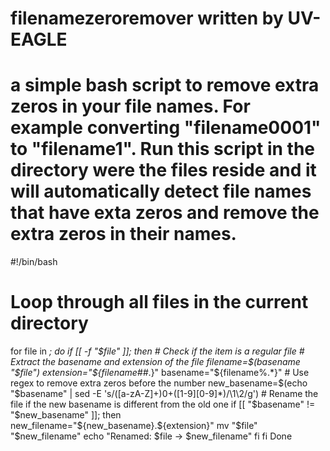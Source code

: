 # filenamezeroremover written by UV-EAGLE
# a simple bash script to remove extra zeros in your file names. For example converting "filename0001" to "filename1". Run this script in the directory were the files reside and it will automatically detect file names that have exta zeros and remove the extra zeros in their names. 

#!/bin/bash
# Loop through all files in the current directory
for file in *; do
    if [[ -f "$file" ]]; then  # Check if the item is a regular file
        # Extract the basename and extension of the file
        filename=$(basename "$file")
        extension="${filename##*.}"
        basename="${filename%.*}"
        # Use regex to remove extra zeros before the number
        new_basename=$(echo "$basename" | sed -E 's/([a-zA-Z]+)0+([1-9][0-9]*)/\1\2/g')
        # Rename the file if the new basename is different from the old one
        if [[ "$basename" != "$new_basename" ]]; then
            new_filename="${new_basename}.${extension}"
            mv "$file" "$new_filename"
            echo "Renamed: $file -> $new_filename"
        fi
    fi
Done


